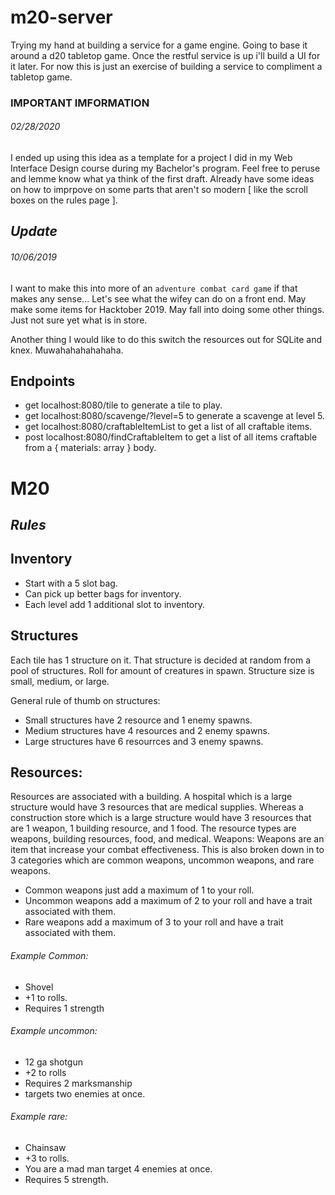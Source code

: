 # **m20-server**
Trying my hand at building a service for a game engine. Going to base it around a d20 tabletop game. Once the restful service is up i'll build a UI for it later. For now this is just an exercise of building a service to compliment a tabletop game.

### IMPORTANT IMFORMATION 
###### 02/28/2020
I ended up using this idea as a template for a project I did in my Web Interface Design course during my Bachelor's program. Feel free to peruse and lemme know what ya think of the first draft. Already have some ideas on how to imprpove on some parts that aren't so modern [ like the scroll boxes on the rules page ].

## *Update* 
###### 10/06/2019 
I want to make this into more of an `adventure combat card game` if that makes any sense... Let's see what the wifey can do on a front end. May make some items for Hacktober 2019. May fall into doing some other things. Just not sure yet what is in store. 

Another thing I would like to do this switch the resources out for SQLite and knex. Muwahahahahahaha. 

## **Endpoints**
* get localhost:8080/tile to generate a tile to play. 
* get localhost:8080/scavenge/?level=5 to generate a scavenge at level 5. 
* get localhost:8080/craftableItemList to get a list of all craftable items. 
* post localhost:8080/findCraftableItem to get a list of all items craftable from a { materials: array } body.

# **M20**
## *Rules*

## **Inventory**
* Start with a 5 slot bag.
* Can  pick up better bags for inventory.
* Each level add 1 additional slot to inventory.
 
## **Structures**
Each tile has 1 structure on it.
That structure is decided at random from a pool of structures. Roll for amount of creatures in spawn.
Structure size is small, medium, or large.

General rule of thumb on structures: 
* Small structures have 2 resource and 1 enemy spawns.
* Medium structures have 4 resources and 2 enemy spawns.
* Large structures have 6 resourrces and 3 enemy spawns.
    
## **Resources:**
Resources are associated with a building. A hospital which is a large structure would have 3 resources that are medical supplies. Whereas a construction store which is a large structure would have 3 resources that are 1 weapon, 1 building resource, and 1 food.
The resource types are weapons, building resources, food, and medical.
Weapons:
Weapons are an item that increase your combat effectiveness. This is also broken down in to 3 categories which are common weapons, uncommon weapons, and rare weapons.
* Common weapons just add a maximum of 1 to your roll.
* Uncommon weapons add a maximum of 2 to your roll and have a trait associated with them.
* Rare weapons add a maximum of 3 to your roll and have a trait associated with them.

###### Example Common:
* Shovel
* +1 to rolls.
* Requires 1 strength

###### Example uncommon:
* 12 ga shotgun
* +2 to rolls
* Requires 2 marksmanship
* targets two enemies at once.

###### Example rare:
* Chainsaw
* +3 to rolls.
* You are a mad man target 4 enemies at once.
* Requires 5 strength.
